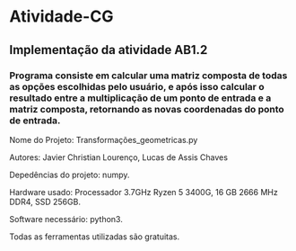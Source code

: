# Atividade-CG

## Implementação da atividade AB1.2

### Programa consiste em calcular uma matriz composta de todas as opções escolhidas pelo usuário, e após isso calcular o resultado entre a multiplicação de um ponto de entrada e a matriz composta, retornando as novas coordenadas do ponto de entrada.

Nome do Projeto: Transformações_geometricas.py

Autores: Javier Christian Lourenço, Lucas de Assis Chaves

Depedências do projeto: numpy.

Hardware usado: Processador 3.7GHz Ryzen 5 3400G, 16 GB 2666 MHz DDR4, SSD 256GB.

Software necessário: python3.

Todas as ferramentas utilizadas são gratuitas.
